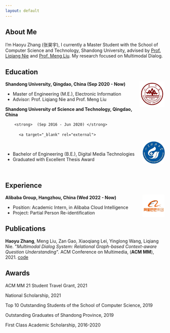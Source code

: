 ```yaml
---
layout: default
---
```

## About Me

I’m Haoyu Zhang (张昊宇), I currently a Master Student with the School of Computer Science and Technology, Shandong University, advised by [Prof. Liqiang Nie](https://liqiangnie.github.io/) and [Prof. Meng Liu](https://mengliu1991.github.io/). My research focused on Multimodal Dialog.

## Education

<div align="left">
        <strong> Shandong University, Qingdao, China (Sep 2020 - Now) </strong>
          <a target="_blank" rel="external">
            <img border="0" src="sdu_logo.jpg" align="right" width="80" height="80">
          </a> 
        <ul>
        <li>
          Master of Engineering (M.E.), Electronic Information</li>
        <li>
          Advisor: Prof. Liqiang Nie and Prof. Meng Liu</li>
      </ul>      
      </div>
      
<div align="left">
        <strong> Shandong University of Science and Technology, Qingdao, China</strong>
        
        <strong>  (Sep 2016 - Jun 2020) </strong>
        
          <a target="_blank" rel="external">
            <img border="0" src="sdust_logo.jpg" align="right" width="70" height="70">
          </a> 
        <ul>
        <li>
          Bachelor of Engineering (B.E.), Digital Media Technologies</li>
        <li>
          Graduated with Excellent Thesis Award</li>
      </ul>      
      </div>

## Experience
     
<div align="left">
        <strong> Alibaba Group, Hangzhou, China  (Wed 2022 - Now) </strong>
          <a target="_blank" rel="external">
            <img border="0" src="alibaba_white.jpg" align="right" width="70">
          </a> 
        <ul>
        <li>
          Position: Academic Intern, in Alibaba Cloud Intelligence </li>
        <li>
          Project: Partial Person Re-identification  </li>
      </ul>      
      </div>
      
## Publications

**Haoyu Zhang**, Meng Liu, Zan Gao, Xiaoqiang Lei, Yinglong Wang, Liqiang Nie. "_Multimodal Dialog System: Relational Graph-based Context-aware Question Understanding_". ACM Conference on Multimedia, (**ACM MM**), 2021. [code](https://acmmmtreasure.wixsite.com/treasure)

## Awards

ACM MM 21 Student Travel Grant, 2021

National Scholarship, 2021

Top 10 Outstanding Students of the School of Computer Science, 2019

Outstanding Graduates of Shandong Province, 2019

First Class Academic Scholarship, 2016-2020
